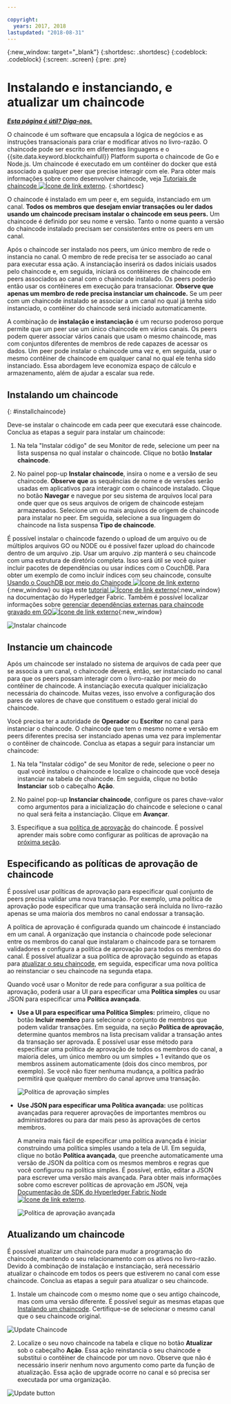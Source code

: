 ```yaml
---

copyright:
  years: 2017, 2018
lastupdated: "2018-08-31"
---
```


{:new_window: target="_blank"}
{:shortdesc: .shortdesc}
{:codeblock: .codeblock}
{:screen: .screen}
{:pre: .pre}

# Instalando e instanciando, e atualizar um chaincode


***[Esta página é útil? Diga-nos.](https://www.surveygizmo.com/s3/4501493/IBM-Blockchain-Documentation)***


O chaincode é um software que encapsula a lógica de negócios e as instruções transacionais para criar e modificar ativos no livro-razão. O chaincode pode ser escrito em diferentes linguagens e o {{site.data.keyword.blockchainfull}} Platform suporta o chaincode de Go e Node.js. Um chaincode é executado em um contêiner do docker que está associado a qualquer peer que precise interagir com ele. Para obter mais informações sobre como desenvolver chaincode, veja [Tutoriais de chaincode ![Ícone de link externo](../images/external_link.svg "Ícone de link externo")](http://hyperledger-fabric.readthedocs.io/en/latest/chaincode.html).
{:shortdesc}

O chaincode é instalado em um peer e, em seguida, instanciado em um canal. **Todos os membros que desejam enviar transações ou ler dados usando um chaincode precisam instalar o chaincode em seus peers.** Um chaincode é definido por seu nome e versão. Tanto o nome quanto a versão do chaincode instalado precisam ser consistentes entre os peers em um canal.

Após o chaincode ser instalado nos peers, um único membro de rede o instancia no canal. O membro de rede precisa ter se associado ao canal para executar essa ação. A instanciação inserirá os dados iniciais usados pelo chaincode e, em seguida, iniciará os contêineres de chaincode em peers associados ao canal com o chaincode instalado. Os peers poderão então usar os contêineres em execução para transacionar. **Observe que apenas um membro de rede precisa instanciar um chaincode.** Se um peer com um chaincode instalado se associar a um canal no qual já tenha sido instanciado, o contêiner do chaincode será iniciado automaticamente.

A combinação de **instalação e instanciação** é um recurso poderoso porque permite que um peer use um único chaincode em vários canais. Os peers podem querer associar vários canais que usam o mesmo chaincode, mas com conjuntos diferentes de membros de rede capazes de acessar os dados. Um peer pode instalar o chaincode uma vez e, em seguida, usar o mesmo contêiner de chaincode em qualquer canal no qual ele tenha sido instanciado. Essa abordagem leve economiza espaço de cálculo e armazenamento, além de ajudar a escalar sua rede.

## Instalando um chaincode
{: #installchaincode}

Deve-se instalar o chaincode em cada peer que executará esse chaincode. Conclua as etapas a seguir para instalar um chaincode:
1. Na tela "Instalar código" de seu Monitor de rede, selecione um peer na lista suspensa no qual instalar o chaincode. Clique no botão **Instalar chaincode**.
<!--
  ![Chaincode screen](../images/chaincode_install_overview.png "Chaincode screen")
-->

2. No painel pop-up **Instalar chaincode**, insira o nome e a versão de seu chaincode. **Observe que** as sequências de nome e de versões serão usadas em aplicativos para interagir com o chaincode instalado. Clique no botão **Navegar** e navegue por seu sistema de arquivos local para onde quer que os seus arquivos de origem de chaincode estejam armazenados. Selecione um ou mais arquivos de origem de chaincode para instalar no peer. Em seguida, selecione a sua linguagem do chaincode na lista suspensa **Tipo de chaincode**.

É possível instalar o chaincode fazendo o upload de um arquivo ou de múltiplos arquivos GO ou NODE ou é possível fazer upload do chaincode dentro de um arquivo .zip. Usar um arquivo .zip manterá o seu chaincode com uma estrutura de diretório completa. Isso será útil se você quiser incluir pacotes de dependências ou usar índices com o CouchDB. Para obter um exemplo de como incluir índices com seu chaincode, consulte
[Usando o CouchDB por meio do Chaincode ![Ícone de link externo](../images/external_link.svg "Ícone de link externo")](http://hyperledger-fabric.readthedocs.io/en/release-1.1/couchdb_as_state_database.html#using-couchdb-from-chaincode){:new_window} ou siga este [tutorial ![Ícone de link externo](../images/external_link.svg "Ícone de link externo")](https://hyperledger-fabric.readthedocs.io/en/release-1.2/couchdb_tutorial.html){:new_window} na documentação do Hyperledger Fabric. Também é possível localizar informações sobre [gerenciar dependências externas para chaincode gravado em GO![Ícone de link externo](../images/external_link.svg "Ícone de link externo")](https://hyperledger-fabric.readthedocs.io/en/latest/chaincode4ade.html#managing-external-dependencies-for-chaincode-written-in-go){:new_window}

  ![Instalar chaincode](../images/chaincode_install.png "Instalar chaincode")

## Instancie um chaincode
Após um chaincode ser instalado no sistema de arquivos de cada peer que se associa a um canal, o chaincode deverá, então, ser instanciado no canal para que os peers possam interagir com o livro-razão por meio do contêiner de chaincode. A instanciação executa qualquer inicialização necessária do chaincode. Muitas vezes, isso envolve a configuração dos pares de valores de chave que constituem o estado geral inicial do chaincode.

Você precisa ter a autoridade de **Operador** ou **Escritor** no canal para instanciar o chaincode. O chaincode que tem o mesmo nome e versão em peers diferentes precisa ser instanciado apenas uma vez para implementar o contêiner de chaincode. Conclua as etapas a seguir para instanciar um chaincode:
1. Na tela "Instalar código" de seu Monitor de rede, selecione o peer no qual você instalou o chaincode e localize o chaincode que você deseja instanciar na tabela de chaincode. Em seguida, clique no botão **Instanciar** sob o cabeçalho **Ação**.
<!--
  ![Instantiate Chaincode](../images/chaincode_instantiate.png "Instantiate Chaincode")
-->

2. No painel pop-up **Instanciar chaincode**, configure os pares chave-valor como argumentos para a inicialização do chaincode e selecione o canal no qual será feita a instanciação.  Clique em **Avançar**.
<!--
  ![Instantiate Chaincode panel](../images/chaincode_instantiate_panel.png "Instantiate Chaincode panel")
-->

3. Especifique a sua [política de aprovação](../glossary.html#endorsement-policy) do chaincode. É possível aprender mais sobre como configurar as políticas de aprovação na [próxima seção](#specifying-chaincode-endorsement-policies).

## Especificando as políticas de aprovação de chaincode

É possível usar políticas de aprovação para especificar qual conjunto de peers precisa validar uma nova transação. Por exemplo, uma política de aprovação pode especificar que uma transação será incluída no livro-razão apenas se uma maioria dos membros no canal endossar a transação.

A política de aprovação é configurada quando um chaincode é instanciado em um canal. A organização que instancia o chaincode pode selecionar entre os membros do canal que instalaram o chaincode para se tornarem validadores e configura a política de aprovação para todos os membros do canal. É possível atualizar a sua política de aprovação seguindo as etapas para [atualizar o seu chaincode](#updating-a-chaincode), em seguida, especificar uma nova política ao reinstanciar o seu chaincode na segunda etapa.

Quando você usar o Monitor de rede para configurar a sua política de aprovação, poderá usar a UI para especificar uma **Política simples** ou usar JSON para especificar uma **Política avançada**.

* **Use a UI para especificar uma Política Simples:** primeiro, clique no botão **Incluir membro** para selecionar o conjunto de membros que podem validar transações. Em seguida, na seção **Política de aprovação**, determine quantos membros na lista precisam validar a transação antes da transação ser aprovada. É possível usar esse método para especificar uma política de aprovação de todos os membros do canal, a maioria deles, um único membro ou um simples + 1 evitando que os membros assinem automaticamente (dois dos cinco membros, por exemplo). Se você não fizer nenhuma mudança, a política padrão permitirá que qualquer membro do canal aprove uma transação.

  ![Política de aprovação simples](../images/simple_endorsement.png "Política de aprovação simples")

* **Use JSON para especificar uma Política avançada:** use políticas avançadas para requerer aprovações de importantes membros ou administradores ou para dar mais peso às aprovações de certos membros.

  A maneira mais fácil de especificar uma política avançada é iniciar construindo uma política simples usando a tela de UI. Em seguida, clique no botão **Política avançada**, que preenche automaticamente uma versão de JSON da política com os mesmos membros e regras que você configurou na política simples. É possível, então, editar a JSON para escrever uma versão mais avançada. Para obter mais informações sobre como escrever políticas de aprovação em JSON, veja [Documentação de SDK do Hyperledger Fabric Node![Ícone de link externo](../images/external_link.svg "Ícone de link externo")](https://fabric-sdk-node.github.io/global.html#ChaincodeInstantiateUpgradeRequest). <!--You can also find examples of advanced endorsement policies in the main [Hyperledger Fabric documentation![External link icon](../images/external_link.svg "External link icon")](https://hyperledger-fabric.readthedocs.io/en/latest/arch-deep-dive.html#example-endorsement-policies)-->

  ![Política de aprovação avançada](../images/advanced_endorsement.png "Política de aprovação avançada")

## Atualizando um chaincode

É possível atualizar um chaincode para mudar a programação do chaincode, mantendo o seu relacionamento com os ativos no livro-razão. Devido à combinação de instalação e instanciação, será necessário atualizar o chaincode em todos os peers que estiverem no canal com esse chaincode. Conclua as etapas a seguir para atualizar o seu chaincode.

1. Instale um chaincode com o mesmo nome que o seu antigo chaincode, mas com uma versão diferente. É possível seguir as mesmas etapas que [Instalando um chaincode](#installchaincode). Certifique-se de selecionar o mesmo canal que o seu chaincode original.

  ![Update Chaincode](../images/upgrade_chaincode.png "Update Chaincode")

2. Localize o seu novo chaincode na tabela e clique no botão **Atualizar** sob o cabeçalho **Ação**. Essa ação reinstancia o seu chaincode e substitui o contêiner de chaincode por um novo. Observe que não é necessário inserir nenhum novo argumento como parte da função de atualização. Essa ação de upgrade ocorre no canal e só precisa ser executada por uma organização.

  ![Update button](../images/upgrade_button.png "Update button")
